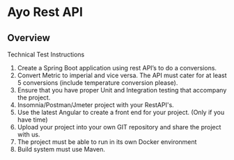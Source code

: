 # Ayo Rest API

## Overview

Technical Test Instructions
1. Create a Spring Boot application using rest API’s to do a conversions.
2. Convert Metric to imperial and vice versa. The API must cater for at least 5 conversions (include temperature conversion please).
3. Ensure that you have proper Unit and Integration testing that accompany the project.
4. Insomnia/Postman/Jmeter project with your RestAPI's.
5. Use the latest Angular to create a front end for your project. (Only if you have time)
6. Upload your project into your own GIT repository and share the project with us.
7. The project must be able to run in its own Docker environment
8. Build system must use Maven.
 
